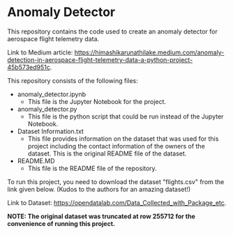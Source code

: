  # Anomaly Detector

 This repository contains the code used to create an anomaly detector for aerospace flight telemetry data.

 Link to Medium article: https://himashikarunathilake.medium.com/anomaly-detection-in-aerospace-flight-telemetry-data-a-python-project-45b573ed951c.

 This repository consists of the following files:
 - anomaly_detector.ipynb
    - This file is the Jupyter Notebook for the project.
- anomaly_detector.py
    - This file is the python script that could be run instead of the Jupyter Notebook.
- Dataset Information.txt
    - This file provides information on the dataset that was used for this project including the contact information of the owners of the dataset. This is the original README file of the dataset.
- README.MD
    - This file is the README file of the repository.

To run this project, you need to download the dataset "flights.csv" from the link given below. (Kudos to the authors for an amazing dataset!)

Link to Dataset: https://opendatalab.com/Data_Collected_with_Package_etc.

**NOTE: The original dataset was truncated at row 255712 for the convenience of running this project.**